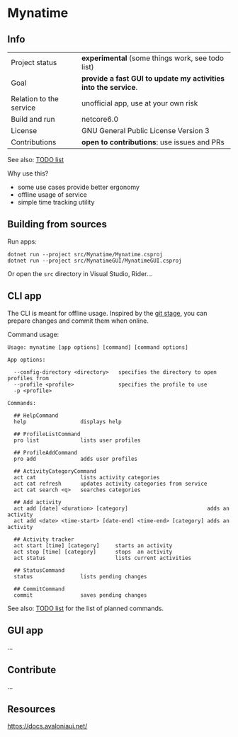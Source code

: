 
Mynatime
====================

Info
-------------

|||
|--|--|
| Project status          | **experimental** (some things work, see todo list)                |
| Goal                    | **provide a fast GUI to update my activities into the service**.  |
| Relation to the service | unofficial app, use at your own risk                              |
| Build and run           | netcore6.0                                                        |
| License                 | GNU General Public License Version 3                              |
| Contributions           | **open to contributions**: use issues and PRs                     |

See also: [TODO list](TODO.md)

Why use this?

- some use cases provide better ergonomy
- offline usage of service
- simple time tracking utility


Building from sources
-------------

Run apps:

```
dotnet run --project src/Mynatime/Mynatime.csproj
dotnet run --project src/MynatimeGUI/MynatimeGUI.csproj
```

Or open the `src` directory in Visual Studio, Rider...


CLI app
-------------

The CLI is meant for offline usage. Inspired by the [git stage](https://git-scm.com/book/en/v2/Git-Basics-Recording-Changes-to-the-Repository), you can prepare changes and commit them when online. 

Command usage:

```
Usage: mynatime [app options] [command] [command options]

App options:

  --config-directory <directory>   specifies the directory to open profiles from
  --profile <profile>              specifies the profile to use
  -p <profile>

Commands:

  ## HelpCommand
  help                 displays help

  ## ProfileListCommand
  pro list             lists user profiles

  ## ProfileAddCommand
  pro add              adds user profiles

  ## ActivityCategoryCommand
  act cat              lists activity categories
  act cat refresh      updates activity categories from service
  act cat search <q>   searches categories

  ## Add activity
  act add [date] <duration> [category]                         adds an activity
  act add <date> <time-start> [date-end] <time-end> [category] adds an activity

  ## Activity tracker
  act start [time] [category]     starts an activity
  act stop [time] [category]      stops  an activity
  act status                      lists current activities

  ## StatusCommand
  status               lists pending changes

  ## CommitCommand
  commit               saves pending changes
```

See also: [TODO list](TODO.md) for the list of planned commands. 


GUI app
-------------

...



Contribute
-------------

...


Resources
-------------

https://docs.avaloniaui.net/  






